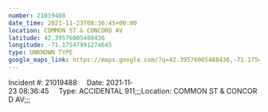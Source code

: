 ```yaml
---
number: 21019488
date_time: 2021-11-23T08:36:45+00:00
location: COMMON ST & CONCORD AV
latitude: 42.39576005488436
longitude: -71.17547991274645
type: UNKNOWN TYPE
google_maps_link: https://maps.google.com/?q=42.39576005488436,-71.17547991274645
---
```


Incident #: 21019488     Date: 2021‐11‐23 08:36:45     Type: ACCIDENTAL 911;;;Location: COMMON ST & CONCORD AV;;;

